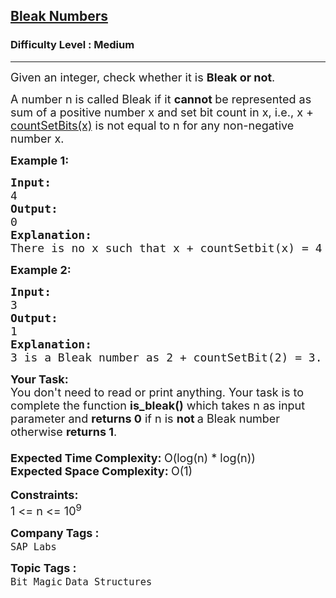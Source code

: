 <h2><a href="https://practice.geeksforgeeks.org/problems/bleak-numbers1552/0">Bleak Numbers</a></h2><h3>Difficulty Level : Medium</h3><hr><div class="problems_problem_content__Xm_eO"><p><span style="font-size: 18px;">Given an integer, check whether it is <strong>Bleak or not</strong>. </span></p>
<p><span style="font-size: 18px;">A number n is called Bleak if it <strong>cannot </strong>be represented as sum of a positive number x and set bit count in x, i.e., x + <a href="http://www.geeksforgeeks.org/count-set-bits-in-an-integer/">countSetBits(x)</a> is not equal to n for any non-negative number x.</span></p>
<p><span style="font-size: 18px;"><strong>Example 1:</strong></span></p>
<pre><span style="font-size: 18px;"><strong>Input: <br></strong>4
<strong>Output: <br></strong>0
<strong>Explanation: <br></strong>There is no x such that x + countSetbit(x) = 4</span>
</pre>
<p><span style="font-size: 18px;"><strong>Example 2:</strong></span></p>
<pre><span style="font-size: 18px;"><strong>Input:</strong>&nbsp;<br>3
<strong>Output: <br></strong>1
<strong>Explanation:</strong>&nbsp;<br>3 is a Bleak number as 2 + countSetBit(2) = 3.</span>
</pre>
<p><span style="font-size: 18px;"><strong>Your Task:</strong><br>You don't need to read or print anything. Your task is to complete the function&nbsp;<strong>is_bleak()</strong> which takes n as input parameter and <strong>returns 0</strong>&nbsp;if n is <strong>not </strong>a Bleak number otherwise <strong>returns 1</strong>.</span><br><span style="font-size: 18px;"><strong><br>Expected Time Complexity: </strong>O(log(n) * log(n))<br><strong>Expected Space Complexity: </strong>O(1)</span><br>&nbsp;<br><span style="font-size: 18px;"><strong>Constraints:</strong><br>1 &lt;= n &lt;= 10<sup>9</sup></span></p></div><p><span style=font-size:18px><strong>Company Tags : </strong><br><code>SAP Labs</code>&nbsp;<br><p><span style=font-size:18px><strong>Topic Tags : </strong><br><code>Bit Magic</code>&nbsp;<code>Data Structures</code>&nbsp;